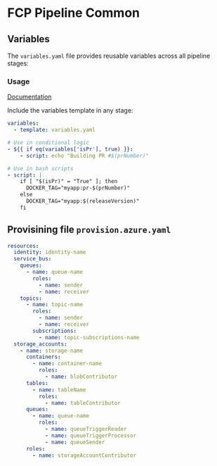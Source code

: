 # FCP Pipeline Common

## Variables

The `variables.yaml` file provides reusable variables across all pipeline stages:

### Usage

[Documentation](https://eaflood.atlassian.net/wiki/spaces/FAPT/pages/5835522141/FFC+FCP+Service+Deployment+with+ADO+Pipeline)

Include the variables template in any stage:

```yaml
variables:
  - template: variables.yaml
```

```yaml
# Use in conditional logic
- ${{ if eq(variables['isPr'], true) }}:
    - script: echo "Building PR #$(prNumber)"

# Use in bash scripts
- script: |
    if [ "$(isPr)" = "True" ]; then
      DOCKER_TAG="myapp:pr-$(prNumber)"
    else
      DOCKER_TAG="myapp:$(releaseVersion)"
    fi
```

## Provisining file `provision.azure.yaml`
```yaml
resources:
  identity: identity-name
  service_bus:
    queues:
      - name: queue-name
        roles:
          - name: sender
          - name: receiver
    topics:
      - name: topic-name
        roles:
          - name: sender
          - name: receiver
        subscriptions:
          - name: topic-subscriptions-name
  storage_accounts:
    - name: storage-name
      containers:
        - name: container-name
          roles:
            - name: blobContributor
      tables:
        - name: tableName
          roles:
            - name: tableContributor
      queues:
        - name: queue-name
          roles:
            - name: queueTriggerReader
            - name: queueTriggerProcessor
            - name: queueSender
      roles:
        - name: storageAccountContributor
```
